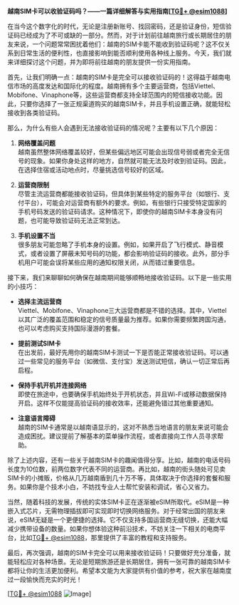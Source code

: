 **越南SIM卡可以收验证码吗？——一篇详细解答与实用指南[[TG💪+ @esim1088](https://t.me/s/esim1088)]**

在当今这个数字化的时代，无论是注册新账号、找回密码，还是验证身份，短信验证码已经成为了不可或缺的一部分。然而，对于计划前往越南旅行或长期居住的朋友来说，一个问题常常困扰着他们：越南的SIM卡能不能收到验证码呢？这不仅关系到日常生活的便利性，也直接影响到能否顺利使用各种线上服务。今天，我们就来详细探讨这个问题，并为即将前往越南的朋友提供一份实用指南。

首先，让我们明确一点：越南的SIM卡是完全可以接收验证码的！这得益于越南电信市场的高度发达和国际化的程度。越南拥有多个主要运营商，包括Viettel、Mobifone、Vinaphone等，这些运营商都支持全球范围内的短信接收功能。因此，只要你选择了一张正规渠道购买的越南SIM卡，并且手机设置正确，就能轻松接收到各类验证码。

那么，为什么有些人会遇到无法接收验证码的情况呢？主要有以下几个原因：

1. **网络覆盖问题**  
   越南虽然整体网络覆盖较好，但某些偏远地区可能会出现信号弱或者完全无信号的现象。如果你身处这样的地方，自然就可能无法及时收到验证码。因此，在选择住宿或活动地点时，尽量挑选信号较好的区域。

2. **运营商限制**  
   尽管主流运营商都能接收验证码，但具体到某些特定的服务平台（如银行、支付平台），可能会对运营商有额外的要求。例如，有些银行只接受特定国家的手机号码发送的验证码请求。这种情况下，即使你的越南SIM卡本身没有问题，也可能导致验证码无法正常到达。

3. **手机设置不当**  
   很多朋友可能忽略了手机本身的设置。例如，如果开启了飞行模式、静音模式，或者设置了屏蔽未知号码的功能，都会影响验证码的接收。此外，部分手机用户可能会误将某些应用的通知权限关闭，从而错过重要信息。

接下来，我们来聊聊如何确保在越南期间能够顺畅地接收验证码。以下是一些实用的小技巧：

- **选择主流运营商**  
  Viettel、Mobifone、Vinaphone三大运营商都是不错的选择。其中，Viettel以其广泛的覆盖范围和稳定的信号质量最为推荐。如果你需要频繁跨国沟通，也可以考虑购买支持国际漫游的套餐。

- **提前测试SIM卡**  
  在出发前，最好先用你的越南SIM卡测试一下是否能正常接收验证码。可以通过一些常见的服务平台（如微信、支付宝）发送测试短信，确认一切正常后再启程。

- **保持手机开机并连接网络**  
  即使在旅途中，也要确保手机始终处于开机状态，并且Wi-Fi或移动数据保持开启。这样不仅能提高验证码的接收效率，还能避免错过其他重要通知。

- **注意语言障碍**  
  越南的SIM卡通常是以越南语显示的，这对不熟悉当地语言的朋友来说可能会造成困扰。建议提前了解基本的菜单操作流程，或者直接向工作人员寻求帮助。

除了上述内容，还有一些关于越南SIM卡的趣闻值得分享。比如，越南的电话号码长度为10位数，前两位数字代表不同的运营商。再比如，越南的街头随处可见卖SIM卡的小摊贩，价格从几万越南盾到几十万不等，具体取决于你选择的套餐和服务。如果你是个技术小白，不妨找专业人士帮忙安装和调试，省心又省力。

当然，随着科技的发展，传统的实体SIM卡正在逐渐被eSIM所取代。eSIM是一种嵌入式芯片，无需物理插拔即可实现即时切换网络服务。对于经常出国的朋友来说，eSIM无疑是一个更便捷的选择。它不仅支持多国运营商无缝切换，还能大幅减少携带设备的数量。如果你想体验这种前沿技术，不妨关注一下相关的电商平台，比如[TG💪+ @esim1088](https://t.me/s/esim1088)，那里提供了丰富的教程和支持服务。

最后，再次强调，越南的SIM卡完全可以用来接收验证码！只要做好充分准备，就能轻松应对各种场景。无论是短期旅游还是长期居住，拥有一张可靠的越南SIM卡都将让你的生活更加便利。希望本文能为大家提供有价值的参考，祝大家在越南度过一段愉快而充实的时光！

[[TG💪+ @esim1088](https://t.me/s/esim1088) ![Image](https://i.postimg.cc/4NQfJmqS/Snipaste-2025-05-13-00-14-12.png)]